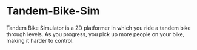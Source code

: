 # Tandem-Bike-Sim
Tandem Bike Simulator is a 2D platformer in which you ride a tandem bike through levels. As you progress, you pick up more people on your bike, making it harder to control.
